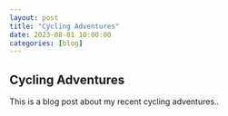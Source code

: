 ```yaml
---
layout: post
title: "Cycling Adventures"
date: 2023-08-01 10:00:00
categories: [blog]
---
```


## Cycling Adventures

This is a blog post about my recent cycling adventures..